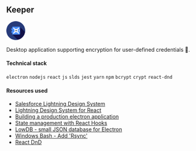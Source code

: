 ## Keeper

<img src="https://github.com/awesomeandrey/keeper/blob/master/public/logo.png" alt="Keeper logo" width="50" height="50"/>

Desktop application supporting encryption for user-defined credentials :closed_lock_with_key:.

#### Technical stack

`electron` `nodejs` `react` `js` `slds` `jest` `yarn` `npm` `bcrypt` `crypt` `react-dnd`

#### Resources used

- [Salesforce Lightning Design System](https://www.lightningdesignsystem.com)
- [Lightning Design System for React](https://react.lightningdesignsystem.com)
- [Building a production electron application](https://medium.com/@johndyer24/building-a-production-electron-create-react-app-application-with-shared-code-using-electron-builder-c1f70f0e2649)
- [State management with React Hooks](https://medium.com/javascript-in-plain-english/state-management-with-react-hooks-no-redux-or-context-api-8b3035ceecf8)
- [LowDB - small JSON database for Electron](https://www.npmjs.com/package/lowdb)
- [Windows Bash - Add 'Rsync'](https://blog.tiger-workshop.com/add-rsync-to-git-bash-for-windows)
- [React DnD](https://react-dnd.github.io/react-dnd/about)